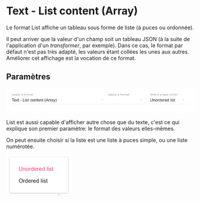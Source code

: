 # Text - List content \(Array\)

Le format List affiche un tableau sous forme de liste \(à puces ou ordonnée\).

Il peut arriver que la valeur d'un champ soit un tableau JSON \(à la suite de l'application d'un _transformer_, par exemple\). Dans ce cas, le format par défaut n'est pas très adapté, les valeurs étant collées les unes aux autres. Améliorer cet affichage est la vocation de ce format.

## Paramètres

![Paramètres du format List Content](/assets/FormatListParameters.png)

List est aussi capable d'afficher autre chose que du texte, c'est ce qui explique son premier paramètre: le format des valeurs elles-mêmes.

On peut ensuite choisir si la liste est une liste à puces simple, ou une liste numérotée.

![Types de listes](/assets/FormatListParameterType.png)
